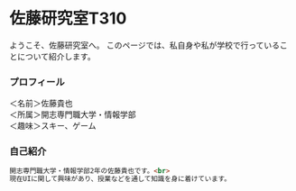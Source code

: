 # 佐藤研究室T310

ようこそ、佐藤研究室へ。
このページでは、私自身や私が学校で行っていることについて紹介します。

### プロフィール

＜名前＞佐藤貴也<br>
＜所属＞開志専門職大学・情報学部<br>
＜趣味＞スキー、ゲーム


### 自己紹介

```markdown
開志専門職大学・情報学部2年の佐藤貴也です。<br>
現在UIに関して興味があり、授業などを通して知識を身に着けています。
```
